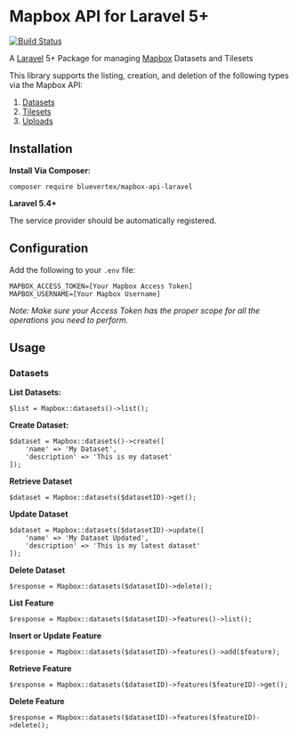 # Mapbox API for Laravel 5+

[![Build Status](https://travis-ci.org/BlueVertex/mapbox-api-laravel.svg)](https://travis-ci.org/BlueVertex/mapbox-api-laravel)

A [Laravel](https://laravel.com/) 5+ Package for managing [Mapbox](https://www.mapbox.com/api-documentation/) Datasets and Tilesets

This library supports the listing, creation, and deletion of the following types via the Mapbox API:

1. [Datasets](https://www.mapbox.com/api-documentation/#datasets)
2. [Tilesets](https://www.mapbox.com/api-documentation/#tilesets)
3. [Uploads](https://www.mapbox.com/api-documentation/#uploads)

## Installation

**Install Via Composer:**

```
composer require bluevertex/mapbox-api-laravel
```

**Laravel 5.4+**

The service provider should be automatically registered.

## Configuration

Add the following to your `.env` file:

```
MAPBOX_ACCESS_TOKEN=[Your Mapbox Access Token]
MAPBOX_USERNAME=[Your Mapbox Username]
```

*Note: Make sure your Access Token has the proper scope for all the operations you need to perform.*

## Usage

### Datasets

**List Datasets:**

```
$list = Mapbox::datasets()->list();
```

**Create Dataset:**

```
$dataset = Mapbox::datasets()->create([
	'name' => 'My Dataset',
	'description' => 'This is my dataset'
]);
```

**Retrieve Dataset**

```
$dataset = Mapbox::datasets($datasetID)->get();
```

**Update Dataset**

```
$dataset = Mapbox::datasets($datasetID)->update([
	'name' => 'My Dataset Updated',
	'description' => 'This is my latest dataset'
]);
```

**Delete Dataset**

```
$response = Mapbox::datasets($datasetID)->delete();
```

**List Feature**

```
$response = Mapbox::datasets($datasetID)->features()->list();
```

**Insert or Update Feature**

```
$response = Mapbox::datasets($datasetID)->features()->add($feature);
```

**Retrieve Feature**

```
$response = Mapbox::datasets($datasetID)->features($featureID)->get();
```

**Delete Feature**

```
$response = Mapbox::datasets($datasetID)->features($featureID)->delete();
```


